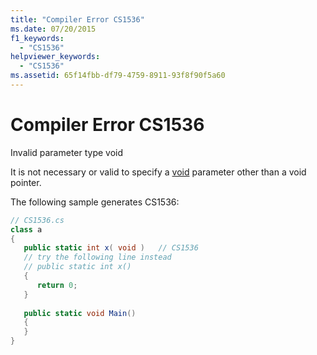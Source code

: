 ```yaml
---
title: "Compiler Error CS1536"
ms.date: 07/20/2015
f1_keywords: 
  - "CS1536"
helpviewer_keywords: 
  - "CS1536"
ms.assetid: 65f14fbb-df79-4759-8911-93f8f90f5a60
---
```

# Compiler Error CS1536
Invalid parameter type void  
  
 It is not necessary or valid to specify a [void](../language-reference/keywords/void.md) parameter other than a void pointer.  
  
 The following sample generates CS1536:  
  
```csharp  
// CS1536.cs  
class a  
{  
   public static int x( void )   // CS1536  
   // try the following line instead  
   // public static int x()  
   {  
      return 0;  
   }  
  
   public static void Main()  
   {  
   }  
}  
```
